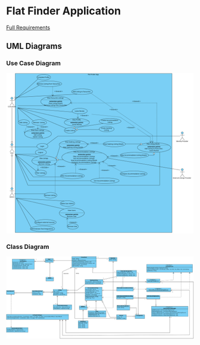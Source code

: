 # Flat Finder Application

[Full Requirements](docs/requirements/requirements.md)

## UML Diagrams

### Use Case Diagram

![](docs/requirements/use-case.svg)

### Class Diagram

![](docs/design/class-diagram.svg)
